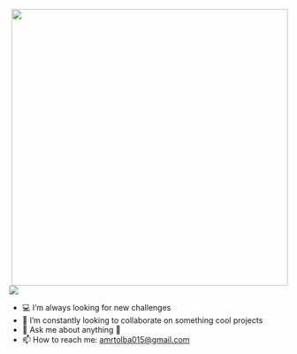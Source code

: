 <img align="right" width="500" src="https://media1.giphy.com/media/13HgwGsXF0aiGY/giphy.gif" />
<br/>
<img src="https://readme-typing-svg.herokuapp.com/?color=016EEA&height=18&width=300&vCenter=true&lines=Amr+Ibrahim;FrontEnd+Web+Designer;Open+source+magician" />

<ul>
  <li> 💻 I’m always looking for new challenges </li>
  <li> 👯 I’m constantly looking to collaborate on something cool projects </li>
  <li> 💬 Ask me about anything 🤔 </li>
  <li> 📫 How to reach me: <a href="amrtolba015@gmail.com">amrtolba015@gmail.com</a> </li>
</li>
</ul>
